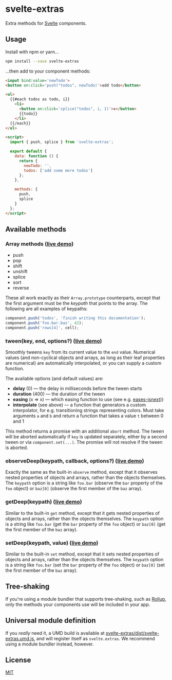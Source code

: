 # svelte-extras

Extra methods for [Svelte](https://svelte.technology) components.

## Usage

Install with npm or yarn...

```bash
npm install --save svelte-extras
```

...then add to your component methods:

```html
<input bind:value='newTodo'>
<button on:click='push("todos", newTodo)'>add todo</button>

<ul>
  {{#each todos as todo, i}}
    <li>
      <button on:click='splice("todos", i, 1)'>x</button>
      {{todo}}
    </li>
  {{/each}}
</ul>

<script>
  import { push, splice } from 'svelte-extras';

  export default {
    data: function () {
      return {
        newTodo: '',
        todos: ['add some more todos']
      };
    },

    methods: {
      push,
      splice
    }
  };
</script>
```

## Available methods

### Array methods ([live demo](https://svelte.technology/repl?gist=66bb8372ed59124c3568c26a2b39dce2))

* push
* pop
* shift
* unshift
* splice
* sort
* reverse

These all work exactly as their `Array.prototype` counterparts, except that the first argument must be the *keypath* that points to the array. The following are all examples of keypaths:

```js
component.push('todos', 'finish writing this documentation');
component.push('foo.bar.baz', 42);
component.push('rows[4]', cell);
```

### tween(key, end, options?) ([live demo](https://svelte.technology/repl?gist=996cc5446b4f12d0708d2d1fca9f53b6))

Smoothly tweens `key` from its current value to the `end` value. Numerical values (and non-cyclical objects and arrays, as long as their leaf properties are numerical) are automatically interpolated, or you can supply a custom function.

The available options (and default values) are:

* **delay** (0) — the delay in milliseconds before the tween starts
* **duration** (400) — the duration of the tween
* **easing** (x => x) — which easing function to use (see e.g. [eases-jsnext](https://github.com/rollup/eases-jsnext)))
* **interpolate** (see above) — a function that generators a custom interpolator, for e.g. transitioning strings representing colors. Must take arguments `a` and `b` and return a function that takes a value `t` between 0 and 1

This method returns a promise with an additional `abort` method. The tween will be aborted automatically if `key` is updated separately, either by a second tween or via `component.set(...)`. The promise will not resolve if the tween is aborted.


### observeDeep(keypath, callback, options?) ([live demo](https://svelte.technology/repl?gist=94f68745adb18799030ef4c732c9774d))

Exactly the same as the built-in `observe` method, except that it observes nested properties of objects and arrays, rather than the objects themselves. The `keypath` option is a string like `foo.bar` (observe the `bar` property of the `foo` object) or `baz[0]` (observe the first member of the `baz` array).

### getDeep(keypath) ([live demo](https://svelte.technology/repl?gist=42b551d60f971f953468a2142cfb25f3))

Similar to the built-in `get` method, except that it gets nested properties of objects and arrays, rather than the objects themselves. The `keypath` option is a string like `foo.bar` (get the `bar` property of the `foo` object) or `baz[0]` (get the first member of the `baz` array).

### setDeep(keypath, value) ([live demo](https://svelte.technology/repl?gist=e33d01f9796341992101d8c23070eb76))

Similar to the built-in `set` method, except that it sets nested properties of objects and arrays, rather than the objects themselves. The `keypath` option is a string like `foo.bar` (set the `bar` property of the `foo` object) or `baz[0]` (set the first member of the `baz` array).


## Tree-shaking

If you're using a module bundler that supports tree-shaking, such as [Rollup](https://rollupjs.org), only the methods your components use will be included in your app.


## Universal module definition

If you *really* need it, a UMD build is available at [svelte-extras/dist/svelte-extras.umd.js](https://unpkg.com/svelte-extras/dist/svelte-extras.js), and will register itself as `svelte.extras`. We recommend using a module bundler instead, however.


## License

[MIT](LICENSE)